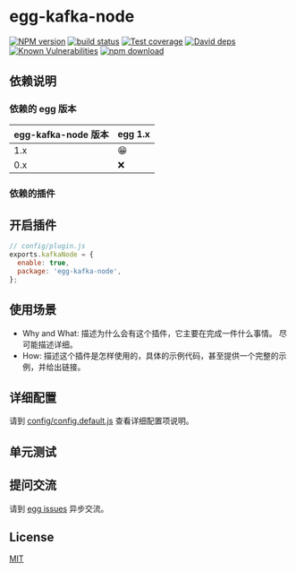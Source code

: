 # egg-kafka-node

[![NPM version][npm-image]][npm-url]
[![build status][travis-image]][travis-url]
[![Test coverage][codecov-image]][codecov-url]
[![David deps][david-image]][david-url]
[![Known Vulnerabilities][snyk-image]][snyk-url]
[![npm download][download-image]][download-url]

[npm-image]: https://img.shields.io/npm/v/egg-kafka-node.svg?style=flat-square
[npm-url]: https://npmjs.org/package/egg-kafka-node
[travis-image]: https://img.shields.io/travis/eggjs/egg-kafka-node.svg?style=flat-square
[travis-url]: https://travis-ci.org/eggjs/egg-kafka-node
[codecov-image]: https://img.shields.io/codecov/c/github/eggjs/egg-kafka-node.svg?style=flat-square
[codecov-url]: https://codecov.io/github/eggjs/egg-kafka-node?branch=master
[david-image]: https://img.shields.io/david/eggjs/egg-kafka-node.svg?style=flat-square
[david-url]: https://david-dm.org/eggjs/egg-kafka-node
[snyk-image]: https://snyk.io/test/npm/egg-kafka-node/badge.svg?style=flat-square
[snyk-url]: https://snyk.io/test/npm/egg-kafka-node
[download-image]: https://img.shields.io/npm/dm/egg-kafka-node.svg?style=flat-square
[download-url]: https://npmjs.org/package/egg-kafka-node

<!--
Description here.
-->

## 依赖说明

### 依赖的 egg 版本

egg-kafka-node 版本 | egg 1.x
--- | ---
1.x | 😁
0.x | ❌

### 依赖的插件
<!--

如果有依赖其它插件，请在这里特别说明。如

- security
- multipart

-->

## 开启插件

```js
// config/plugin.js
exports.kafkaNode = {
  enable: true,
  package: 'egg-kafka-node',
};
```

## 使用场景

- Why and What: 描述为什么会有这个插件，它主要在完成一件什么事情。
尽可能描述详细。
- How: 描述这个插件是怎样使用的，具体的示例代码，甚至提供一个完整的示例，并给出链接。

## 详细配置

请到 [config/config.default.js](config/config.default.js) 查看详细配置项说明。

## 单元测试

<!-- 描述如何在单元测试中使用此插件，例如 schedule 如何触发。无则省略。-->

## 提问交流

请到 [egg issues](https://github.com/eggjs/egg/issues) 异步交流。

## License

[MIT](LICENSE)
